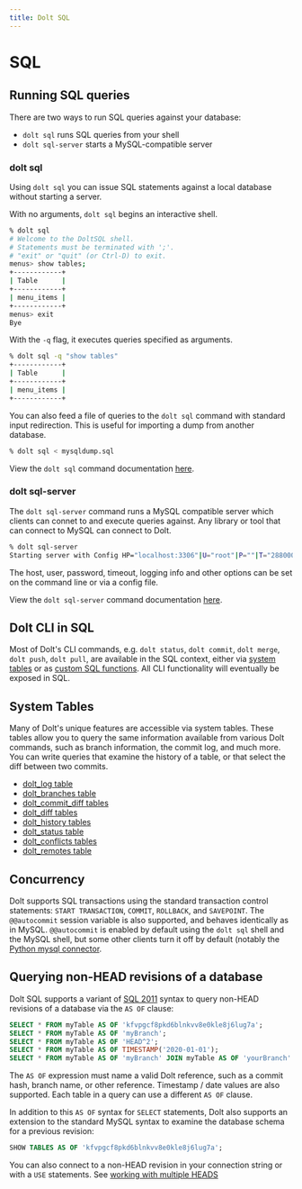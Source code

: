 ```yaml
---
title: Dolt SQL
---
```


# SQL

## Running SQL queries

There are two ways to run SQL queries against your database:

* `dolt sql` runs SQL queries from your shell
* `dolt sql-server` starts a MySQL-compatible server

### dolt sql

Using `dolt sql` you can issue SQL statements against a local database
without starting a server.

With no arguments, `dolt sql` begins an interactive shell.

```bash
% dolt sql
# Welcome to the DoltSQL shell.
# Statements must be terminated with ';'.
# "exit" or "quit" (or Ctrl-D) to exit.
menus> show tables;
+------------+
| Table      |
+------------+
| menu_items |
+------------+
menus> exit
Bye
```

With the `-q` flag, it executes queries specified as arguments.

```bash
% dolt sql -q "show tables"
+------------+
| Table      |
+------------+
| menu_items |
+------------+
```

You can also feed a file of queries to the `dolt sql` command with
standard input redirection. This is useful for importing a dump from
another database.

```bash
% dolt sql < mysqldump.sql
```

View the `dolt sql` command documentation [here](../cli.md#dolt-sql).

### dolt sql-server

The `dolt sql-server` command runs a MySQL compatible server which
clients can connet to and execute queries against. Any library or tool
that can connect to MySQL can connect to Dolt.

```bash
% dolt sql-server
Starting server with Config HP="localhost:3306"|U="root"|P=""|T="28800000"|R="false"|L="info"
```

The host, user, password, timeout, logging info and other options can
be set on the command line or via a config file.

View the `dolt sql-server` command documentation
[here](../cli.md#dolt-sql-server).

## Dolt CLI in SQL

Most of Dolt's CLI commands, e.g. `dolt status`, `dolt commit`, `dolt
merge`, `dolt push`, `dolt pull`, are available in the SQL context,
either via [system tables](dolt-system-tables.md) or as [custom SQL
functions](dolt-sql-functions.md). All CLI functionality will eventually
be exposed in SQL.

## System Tables

Many of Dolt's unique features are accessible via system tables. These
tables allow you to query the same information available from various
Dolt commands, such as branch information, the commit log, and much
more. You can write queries that examine the history of a table, or
that select the diff between two commits.

* [dolt\_log table](dolt-system-tables.md#dolt_branches)
* [dolt\_branches table](dolt-system-tables.md#dolt_branches)
* [dolt\_commit\_diff tables](dolt-system-tables.md#dolt_commit_diff_usdtablename)
* [dolt\_diff tables](dolt-system-tables.md#dolt_diff_usdtablename)
* [dolt\_history tables](dolt-system-tables.md#dolt_history_usdtablename)
* [dolt\_status table](dolt-system-tables.md#dolt_status)
* [dolt\_conflicts tables](dolt-system-tables.md#dolt_conflicts_usdtablename)
* [dolt\_remotes table](dolt-system-tables.md#dolt_remotes)

## Concurrency

Dolt supports SQL transactions using the standard transaction control
statements: `START TRANSACTION`, `COMMIT`, `ROLLBACK`, and
`SAVEPOINT`. The `@@autocommit` session variable is also supported,
and behaves identically as in MySQL. `@@autocommit` is enabled by
default using the `dolt sql` shell and the MySQL shell, but some other
clients turn it off by default (notably the [Python mysql
connector](https://dev.mysql.com/doc/connector-python/en/connector-python-api-mysqlconnection-autocommit.html).

## Querying non-HEAD revisions of a database

Dolt SQL supports a variant of [SQL
2011](https://en.wikipedia.org/wiki/SQL:2011) syntax to query non-HEAD
revisions of a database via the `AS OF` clause:

```sql
SELECT * FROM myTable AS OF 'kfvpgcf8pkd6blnkvv8e0kle8j6lug7a';
SELECT * FROM myTable AS OF 'myBranch';
SELECT * FROM myTable AS OF 'HEAD^2';
SELECT * FROM myTable AS OF TIMESTAMP('2020-01-01');
SELECT * FROM myTable AS OF 'myBranch' JOIN myTable AS OF 'yourBranch' AS foo;
```

The `AS OF` expression must name a valid Dolt reference, such as a
commit hash, branch name, or other reference. Timestamp / date values
are also supported. Each table in a query can use a different `AS OF`
clause.

In addition to this `AS OF` syntax for `SELECT` statements, Dolt also
supports an extension to the standard MySQL syntax to examine the
database schema for a previous revision:

```sql
SHOW TABLES AS OF 'kfvpgcf8pkd6blnkvv8e0kle8j6lug7a';
```

You can also connect to a non-HEAD revision in your connection string
or with a `USE` statements. See [working with multiple
HEADS](heads.md)
